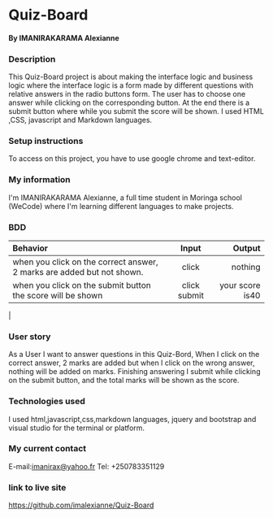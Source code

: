 # Quiz-Board
#### By **IMANIRAKARAMA Alexianne**
### Description

This Quiz-Board project is about making the interface logic and business logic where the interface logic is a form made by different questions with relative answers in the radio buttons form. The user has to choose one answer while clicking on the corresponding button. At the end there is a submit button where while you submit the score will be shown. 
 I used HTML ,CSS, javascript and Markdown languages.
 
 ### Setup instructions


To access on this project, you have to use google chrome and text-editor.

### My information

I'm IMANIRAKARAMA Alexianne, a full time student in Moringa school (WeCode) where I'm learning different languages to make projects.

### BDD
| Behavior                                                         | Input     |  Output      |
| :----------------------------------------------------------------| :--------:| -----------: |
| when you click on the correct answer, 2 marks are added but not shown.          | click | nothing |
| when you click on the submit button  the score will be shown   | click submit|  your score is40  |
| 

### User story

As a User I want to answer questions in this Quiz-Bord, When I click on the correct answer, 2 marks are added but when I click on the wrong answer, nothing will  be added on marks. Finishing answering I submit while clicking on  the submit button, and the total marks will be shown as the score.

### Technologies used

I used html,javascript,css,markdown languages, jquery and bootstrap and visual studio for the terminal or platform.

### My current contact
E-mail:imanirax@yahoo.fr
Tel: +250783351129

 ### link to live site

 https://github.com/imalexianne/Quiz-Board
